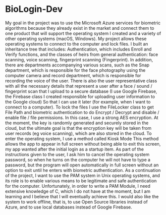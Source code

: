 # BioLogin-Dev
My goal in the project was to use the Microsoft Azure services for biometric algorithms because they already exist in the market and connect them to one product that will support the operating system I created and a variety of other operating systems (macOS, Windows).
My project allows these operating systems to connect to the computer and lock files.
I built an inheritance tree that includes: Authentication, which includes Enroll and Verify functions, and the classes of heirs from general authentication: face scanning, voice scanning, fingerprint scanning
(Fingerprint).
In addition, there are departments accompanying various scans, such as the Snap department, which is responsible for the face photography using the computer camera and record department, which is responsible for recording the voice of the user.
There is also the user representative class with all the necessary details that represent a user after a face / sound / fingerprint scan that I upload to a secure database (I use Google Firebase, the Firebase class I created responsible for uploading user information to the Google cloud) So that I can use it later (for example, when I want to connect to a computer).
To lock the files I use the FileLocker class to get File Path and biometric authentication to do Encrypt / Decrypt and disable / enable file / file permissions.
In this case, I use a strong AES encryption. At the moment, the key is randomly generated and securely stored in the cloud, but the ultimate goal is that the encryption key will be taken from user records (eg voice scanning), which are also stored in the cloud.
To enter the operating system, I use a method called Kiosk Mode
This method allows the app to appear in full screen without being able to exit this screen, my app wanted after the initial login as a startup item. As part of the instructions given to the user, I ask him to cancel the operating system password, so when he turns on the computer he will not have to type a password, but the program will open automatically in full screen without an option to exit until he enters with biometric authentication.
As a continuation of the project, I want to use the PAM system in Unix operating systems, and its role is to enable various means to be legitimate and safe authentication for the computer. Unfortunately, in order to write a PAM Module, I need extensive knowledge of C, which I do not have at the moment, but I am learning and I believe that I will eventually achieve this.
I would also like the system to work offline, that is, to use Open Source libraries instead of Azure, and to use local databases instead of Google Firebase.
